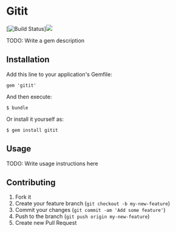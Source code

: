# Gitit

[![Build Status](https://travis-ci.org/patbonecrusher/gitit.png?branch=master)]<a href="https://codeclimate.com/github/patbonecrusher/gitit"><img src="https://codeclimate.com/github/patbonecrusher/gitit.png" /></a>

TODO: Write a gem description

## Installation

Add this line to your application's Gemfile:

    gem 'gitit'

And then execute:

    $ bundle

Or install it yourself as:

    $ gem install gitit

## Usage

TODO: Write usage instructions here

## Contributing

1. Fork it
2. Create your feature branch (`git checkout -b my-new-feature`)
3. Commit your changes (`git commit -am 'Add some feature'`)
4. Push to the branch (`git push origin my-new-feature`)
5. Create new Pull Request
